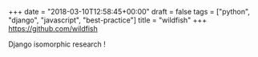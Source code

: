 +++
date = "2018-03-10T12:58:45+00:00"
draft = false
tags = ["python", "django", "javascript", "best-practice"]
title = "wildfish"
+++
https://github.com/wildfish

Django isomorphic research !
